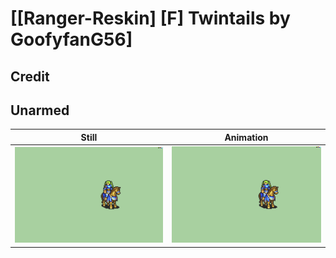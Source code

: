# [\[Ranger-Reskin\] \[F\] Twintails by GoofyfanG56]

## Credit


	
## Unarmed

| Still | Animation |
| :---: | :-------: |
| ![Unarmed still](./Unarmed_000.png) | ![Unarmed animation](./Unarmed.gif) |
